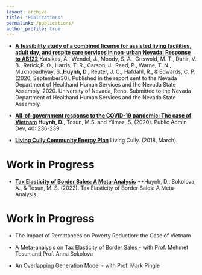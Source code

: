 ```yaml
---
layout: archive
title: "Publications"
permalink: /publications/
author_profile: true
---
```

* **[A feasibility study of a combined license for assisted living facilities, adult day, and respite care services in non-urban Nevada: Response to AB122](https://www.leg.state.nv.us/App/InterimCommittee/REL/Document/16648)** 
Katsikas, A., Wendel, J., Moody, S. A., Griswold, M. T., Dahir, V. B., Rerick,P. O., Harris, T. R., Carson, J., Reed, P., Warne, T. N., Mukhopadhyay, S.,**Huynh, D.**, Reuter, J. C., Hafdahl, R., & Edwards, C. P. (2020, September30). Published in the report sent to the Nevada Department of Healthand Human Services and the Nevada State Assembly, 2020. University of Nevada, Reno. Submitted to the Nevada Department of Healthand Human Services and the Nevada State Assembly.

* **[All-of-government response to the COVID-19 pandemic: The case of Vietnam](https://doi.org/10.1002/pad.1893)**
**Huynh, D.**, Tosun, M.S. and Yilmaz, S. (2020). Public Admin Dev, 40: 236-239. 

* **[Living Cully Community Energy Plan](https://www.livingcully.org/incoming/2018/05/LC-Community-Energy-Plan-FINAL-6.pdf)**
Living Cully. (2018, March).

Work in Progress
======
* **[Tax Elasticity of Border Sales: A Meta-Analysis](https://docs.iza.org/dp15525.pdf)**
**Huynh, D., Sokolova, A., & Tosun, M. S. (2022). Tax Elasticity of Border Sales: A Meta-Analysis.

Work in Progress
======
* The Impact of Remittances on Poverty Reduction: the Case of Vietnam

* A Meta-analysis on Tax Elasticity of Border Sales - with Prof. Mehmet Tosun and Prof. Anna Sokolova

* An Overlapping Generation Model - with Prof. Mark Pingle
